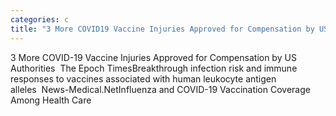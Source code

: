 ```yaml
---
categories: c
title: "3 More COVID19 Vaccine Injuries Approved for Compensation by US Authorities  The Epoch Times"
---
```

3 More COVID-19 Vaccine Injuries Approved for Compensation by US Authorities&nbsp;&nbsp;The Epoch TimesBreakthrough infection risk and immune responses to vaccines associated with human leukocyte antigen alleles&nbsp;&nbsp;News-Medical.NetInfluenza and COVID-19 Vaccination Coverage Among Health Care